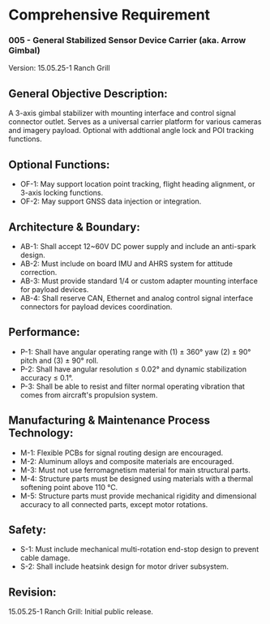 # Comprehensive Requirement
### 005 - General Stabilized Sensor Device Carrier (aka. Arrow Gimbal)
Version: 15.05.25-1 Ranch Grill

## General Objective Description:
A 3-axis gimbal stabilizer with mounting interface and control signal connector outlet. Serves as a universal carrier platform for various cameras and imagery payload. Optional with addtional angle lock and POI tracking functions.

## Optional Functions:
- OF-1: May support location point tracking, flight heading alignment, or 3-axis locking functions.
- OF-2: May support GNSS data injection or integration.

## Architecture & Boundary:
- AB-1: Shall accept 12~60V DC power supply and include an anti-spark design.
- AB-2: Must include on board IMU and AHRS system for attitude correction.
- AB-3: Must provide standard 1/4 or custom adapter mounting interface for payload devices.
- AB-4: Shall reserve CAN, Ethernet and analog control signal interface connectors for payload devices coordination.

## Performance:
- P-1: Shall have angular operating range with (1) ± 360° yaw (2) ± 90° pitch and (3) ± 90° roll.
- P-2: Shall have angular resolution ≤ 0.02° and dynamic stabilization accuracy ≤ 0.1°.
- P-3: Shall be able to resist and filter normal operating vibration that comes from aircraft's propulsion system.

## Manufacturing & Maintenance Process Technology:
- M-1: Flexible PCBs for signal routing design are encouraged.
- M-2: Aluminum alloys and composite materials are encouraged.
- M-3: Must not use ferromagnetism material for main structural parts.
- M-4: Structure parts must be designed using materials with a thermal softening point above 110 ℃.
- M-5: Structure parts must provide mechanical rigidity and dimensional accuracy to all connected parts, except motor rotations.

## Safety:
- S-1: Must include mechanical multi-rotation end-stop design to prevent cable damage.
- S-2: Shall include heatsink design for motor driver subsystem. 

## Revision:
15.05.25-1 Ranch Grill: Initial public release.

